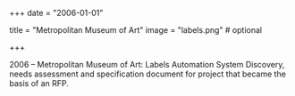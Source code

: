 +++
date = "2006-01-01"

title = "Metropolitan Museum of Art"
image = "labels.png" # optional

+++

2006 – Metropolitan Museum of Art: Labels Automation System
Discovery, needs assessment and specification document for project that became the basis of an RFP.